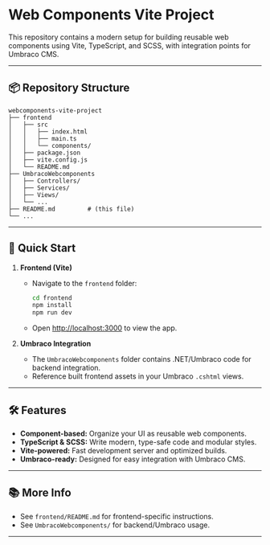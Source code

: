 # Web Components Vite Project

This repository contains a modern setup for building reusable web components using Vite, TypeScript, and SCSS, with integration points for Umbraco CMS.

---

## 📦 Repository Structure

```
webcomponents-vite-project
├── frontend
│   ├── src
│   │   ├── index.html
│   │   ├── main.ts
│   │   └── components/
│   ├── package.json
│   ├── vite.config.js
│   └── README.md
├── UmbracoWebcomponents
│   ├── Controllers/
│   ├── Services/
│   ├── Views/
│   └── ...
├── README.md         # (this file)
└── ...
```

---

## 🚀 Quick Start

1. **Frontend (Vite)**
   - Navigate to the `frontend` folder:
     ```bash
     cd frontend
     npm install
     npm run dev
     ```
   - Open [http://localhost:3000](http://localhost:3000) to view the app.

2. **Umbraco Integration**
   - The `UmbracoWebcomponents` folder contains .NET/Umbraco code for backend integration.
   - Reference built frontend assets in your Umbraco `.cshtml` views.

---

## 🛠 Features

- **Component-based:** Organize your UI as reusable web components.
- **TypeScript & SCSS:** Write modern, type-safe code and modular styles.
- **Vite-powered:** Fast development server and optimized builds.
- **Umbraco-ready:** Designed for easy integration with Umbraco CMS.

---

## 📚 More Info

- See `frontend/README.md` for frontend-specific instructions.
- See `UmbracoWebcomponents/` for backend/Umbraco usage.

---
